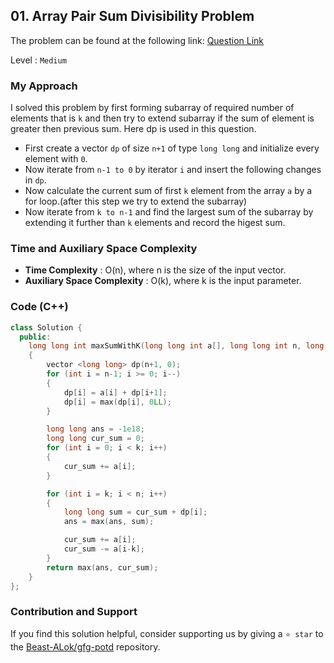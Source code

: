 ## 01. Array Pair Sum Divisibility Problem
The problem can be found at the following link: [Question Link](https://www.geeksforgeeks.org/problems/largest-sum-subarray-of-size-at-least-k3121/1)

Level : `Medium`

### My Approach
I solved this problem by first forming subarray of required number of elements that is `k` and then try to extend subarray if the sum of element is greater then previous sum. Here dp is used in this question.

- First create a vector `dp` of size `n+1` of type `long long` and initialize every element with `0`.
- Now iterate from `n-1 to 0` by iterator `i` and insert the following changes in `dp`.
- Now calculate the current sum of first `k` element from the array `a` by a for loop.(after this step we try to extend the subarray)
- Now iterate from `k to n-1` and find the largest sum of the subarray by extending it further than `k` elements and record the higest sum.

### Time and Auxiliary Space Complexity

- **Time Complexity** : O(n), where n is the size of the input vector.
- **Auxiliary Space Complexity** : O(k), where k is the input parameter.

### Code (C++)
```cpp
class Solution {
  public:
    long long int maxSumWithK(long long int a[], long long int n, long long int k)
    {
        vector <long long> dp(n+1, 0);
        for (int i = n-1; i >= 0; i--)
        {
            dp[i] = a[i] + dp[i+1];
            dp[i] = max(dp[i], 0LL);
        }

        long long ans = -1e18;
        long long cur_sum = 0;
        for (int i = 0; i < k; i++)
        {
            cur_sum += a[i];
        }

        for (int i = k; i < n; i++)
        {
            long long sum = cur_sum + dp[i];
            ans = max(ans, sum);

            cur_sum += a[i];
            cur_sum -= a[i-k];
        }
        return max(ans, cur_sum);
    }
};
```

### Contribution and Support

If you find this solution helpful, consider supporting us by giving a `⭐ star` to the [Beast-ALok/gfg-potd](https://github.com/Beast-ALok/gfg-potd) repository.